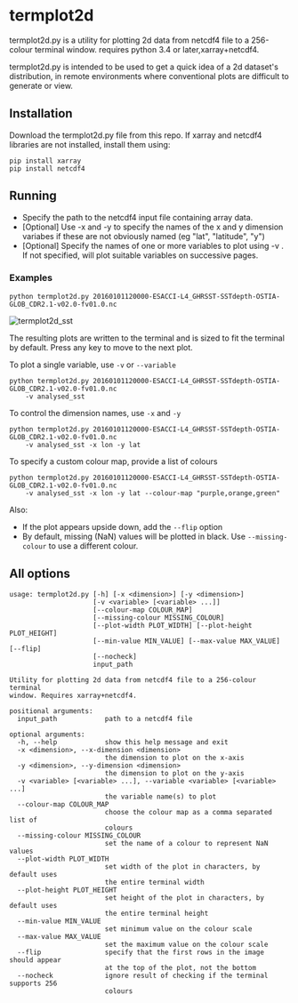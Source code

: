 # termplot2d

termplot2d.py is a utility for plotting 2d data from netcdf4 file to a 256-colour terminal window. requires python 3.4 or later,xarray+netcdf4.

termplot2d.py is intended to be used to get a quick idea of a 2d dataset's distribution, in remote environments where conventional plots are difficult to generate or view.

## Installation

Download the termplot2d.py file from this repo.  If xarray and netcdf4 libraries are not installed, install them using:

```
pip install xarray
pip install netcdf4
```

## Running

* Specify the path to the netcdf4 input file containing array data.
* [Optional] Use -x <dimension> and -y <dimension> to specify the names of the x and y dimension variabes if these are not obviously named (eg "lat", "latitude", "y")
* [Optional] Specify the names of one or more variables to plot using -v <name>.  If not specified, will plot suitable variables on successive pages.

### Examples 

```
python termplot2d.py 20160101120000-ESACCI-L4_GHRSST-SSTdepth-OSTIA-GLOB_CDR2.1-v02.0-fv01.0.nc
```

![termplot2d_sst](https://user-images.githubusercontent.com/58978249/124094253-83e51780-da50-11eb-9fbc-6a6432bc4c4a.png)

The resulting plots are written to the terminal and is sized to fit the terminal by default.  Press any key to move to the next plot.

To plot a single variable, use `-v` or `--variable`

```
python termplot2d.py 20160101120000-ESACCI-L4_GHRSST-SSTdepth-OSTIA-GLOB_CDR2.1-v02.0-fv01.0.nc 
    -v analysed_sst
```

To control the dimension names, use `-x` and `-y`

```
python termplot2d.py 20160101120000-ESACCI-L4_GHRSST-SSTdepth-OSTIA-GLOB_CDR2.1-v02.0-fv01.0.nc 
    -v analysed_sst -x lon -y lat
```

To specify a custom colour map, provide a list of colours

```
python termplot2d.py 20160101120000-ESACCI-L4_GHRSST-SSTdepth-OSTIA-GLOB_CDR2.1-v02.0-fv01.0.nc 
    -v analysed_sst -x lon -y lat --colour-map "purple,orange,green"
```

Also:

* If the plot appears upside down, add the `--flip` option
* By default, missing (NaN) values will be plotted in black.  Use `--missing-colour` to use a different colour.

## All options

```
usage: termplot2d.py [-h] [-x <dimension>] [-y <dimension>]
                     [-v <variable> [<variable> ...]]
                     [--colour-map COLOUR_MAP]
                     [--missing-colour MISSING_COLOUR]
                     [--plot-width PLOT_WIDTH] [--plot-height PLOT_HEIGHT]
                     [--min-value MIN_VALUE] [--max-value MAX_VALUE] [--flip]
                     [--nocheck]
                     input_path

Utility for plotting 2d data from netcdf4 file to a 256-colour terminal
window. Requires xarray+netcdf4.

positional arguments:
  input_path            path to a netcdf4 file

optional arguments:
  -h, --help            show this help message and exit
  -x <dimension>, --x-dimension <dimension>
                        the dimension to plot on the x-axis
  -y <dimension>, --y-dimension <dimension>
                        the dimension to plot on the y-axis
  -v <variable> [<variable> ...], --variable <variable> [<variable> ...]
                        the variable name(s) to plot
  --colour-map COLOUR_MAP
                        choose the colour map as a comma separated list of
                        colours
  --missing-colour MISSING_COLOUR
                        set the name of a colour to represent NaN values
  --plot-width PLOT_WIDTH
                        set width of the plot in characters, by default uses
                        the entire terminal width
  --plot-height PLOT_HEIGHT
                        set height of the plot in characters, by default uses
                        the entire terminal height
  --min-value MIN_VALUE
                        set minimum value on the colour scale
  --max-value MAX_VALUE
                        set the maximum value on the colour scale
  --flip                specify that the first rows in the image should appear
                        at the top of the plot, not the bottom
  --nocheck             ignore result of checking if the terminal supports 256
                        colours
```
